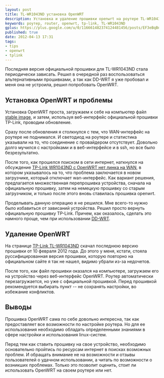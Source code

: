 ```yaml
---
layout: post
title: TL-WR1043ND установка OpenWRT
description: Установка и удаление прошивки openwrt на роутере TL-WR1043ND
keywords: роутер, router, openwrt, tp-link, TL-WR1043ND
gplus: https://plus.google.com/u/0/116661482374124481456/posts/EF3eBqBnVFw
published: true
date: 2012-04-13 17:31
tags:
- tips
- openwrt
- tplink
---
```


Последняя версия официальной прошивки для TL-WR1043ND стала периодически зависать. Решил в очередной раз воспользоваться альтернативными прошивками, а так как DD-WRT я уже пробовал и меня она не устроила, решил попробовать OpenWRT.

## Установка OpenWRT и проблемы

Установка OpenWRT проста, загружаем к себе на компьютер файл [stable image](http://downloads.openwrt.org/backfire/10.03.1/ar71xx/openwrt-ar71xx-tl-wr1043nd-v1-squashfs-factory.bin), и затем, используя веб-интерфейс официальной прошивки TP-Link, проводим обновление.

Сразу после обновления я столкнулся с тем, что WAN-интерфейс на роутере не поднимался. И светодиод на роутере и статистика указывали на то, что соединение с провайдером отсутствует. Довольно долго мучился с настройками и в веб-интерфейсе и в ssh, но все было безрезультатно.

После того, как прошелся поиском в сети интернет, наткнулся на обсуждение [TP-Link WR1043ND с OpenWRT нет линка на WAN](http://www.linux.org.ru/forum/linux-hardware/7143273 "TP-Link WR1043ND с OpenWRT нет линка на WAN"), в котором указывалось на то, что проблема заключается в новом загрузчике, который отключает wan-интерфейс. Как вариант решения, предлагается множественная перепрошивка устройства, сначала на официальную прошивку, затем на немецкую прошивку со старым загрузчиком, и только после этого вновь ставилась прошивка openwrt. 

Проделывать данную операцию я не решился. Мне всего-то нужно было избавиться от зависаний устройства. Решил просто вернуть официальную прошивку TP-Link. Причем, как оказалось, сделать это намного проще, чем при использовании [DD-WRT](/2011/10/07/wr1043nd/ "TL-WR1043ND откат DD-WRT на стандартную прошивку"). 

## Удаление OpenWRT

На странице [TP-Link TL-WR1043ND](http://www.tp-link.com/en/support/download/?model=TL-WR1043ND "TL-WR1043ND") скачал последнюю версию прошивки от 10 февраля 2012 года. До этого у меня, кстати, стояла руссифицированная версия прошивки, которую повторно на официальном сайте я так не нашел, видимо убрали из-за недочетов.

После того, как файл прошивки оказался на компьютере, загружаем его на устройство через веб-интерфейс OpenWRT. Роутер автоматически перезагружается, но уже с официальной прошивкой. Перед прошивкой рекомендуется выбирать пункт -- не сохранять настройки, во избежание конфликтов.

## Выводы

Прошивка OpenWRT сама по себе довольно интересна, так как предоставляет все возможности по настройке роутера. Но для ее использования необходимо обладать определенными знаниями в сфере настройки и использования linux-систем.

Перед тем как ставить прошивку на свое устройство, необходимо основательно пройтись по ресурсам интернет в поисках возможных проблем. И обращать внимание не на возможности и отзывы пользователей о удачном использовании, а читать по возможности о возникших проблемах. Только это позволит оценить, стоит ли использовать OpenWRT на своем роутере или нет.
